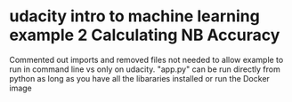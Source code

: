 # udacity intro to machine learning example 2 Calculating NB Accuracy
Commented out imports and removed files not needed to allow example to run in command line vs only on udacity. "app.py" can be run directly from python as long as you have all the libararies installed or run the Docker image
